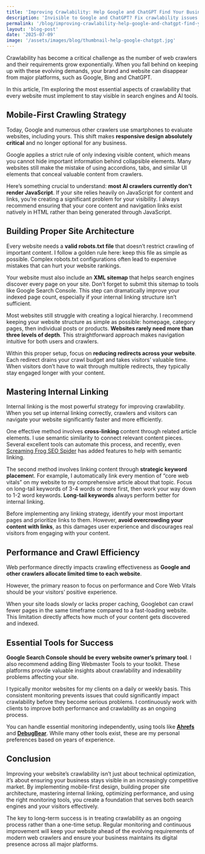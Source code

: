 ```yaml
---
title: 'Improving Crawlability: Help Google and ChatGPT Find Your Business Website'
description: 'Invisible to Google and ChatGPT? Fix crawlability issues that hide your business from search engines and AI tools with proven strategies.'
permalink: '/blog/improving-crawlability-help-google-and-chatgpt-find-your-business-website/'
layout: 'blog-post'
date: '2025-07-09'
image: '/assets/images/blog/thumbnail-help-google-chatgpt.jpg'
---
```


Crawlability has become a critical challenge as the number of web crawlers and their requirements grow exponentially. When you fall behind on keeping up with these evolving demands, your brand and website can disappear from major platforms, such as Google, Bing and ChatGPT.

In this article, I’m exploring the most essential aspects of crawlability that every website must implement to stay visible in search engines and AI tools.

## **Mobile-First Crawling Strategy**

Today, Google and numerous other crawlers use smartphones to evaluate websites, including yours. This shift makes **responsive design absolutely critical** and no longer optional for any business.

Google applies a strict rule of only indexing visible content, which means you cannot hide important information behind collapsible elements. Many websites still make the mistake of using accordions, tabs, and similar UI elements that conceal valuable content from crawlers.

Here’s something crucial to understand: **most AI crawlers currently don’t render JavaScript**. If your site relies heavily on JavaScript for content and links, you’re creating a significant problem for your visibility. I always recommend ensuring that your core content and navigation links exist natively in HTML rather than being generated through JavaScript.

## **Building Proper Site Architecture**

Every website needs a **valid robots.txt file** that doesn’t restrict crawling of important content. I follow a golden rule here: keep this file as simple as possible. Complex robots.txt configurations often lead to expensive mistakes that can hurt your website rankings.

Your website must also include an **XML sitemap** that helps search engines discover every page on your site. Don’t forget to submit this sitemap to tools like Google Search Console. This step can dramatically improve your indexed page count, especially if your internal linking structure isn’t sufficient.

Most websites still struggle with creating a logical hierarchy. I recommend keeping your website structure as simple as possible: homepage, category pages, then individual posts or products. **Websites rarely need more than three levels of depth**. This straightforward approach makes navigation intuitive for both users and crawlers.

Within this proper setup, focus on **reducing redirects across your website**. Each redirect drains your crawl budget and takes visitors’ valuable time. When visitors don’t have to wait through multiple redirects, they typically stay engaged longer with your content.

## **Mastering Internal Linking**

Internal linking is the most powerful strategy for improving crawlability. When you set up internal linking correctly, crawlers and visitors can navigate your website significantly faster and more efficiently.

One effective method involves **cross-linking** content through related article elements. I use semantic similarity to connect relevant content pieces. Several excellent tools can automate this process, and recently, even [Screaming Frog SEO Spider](https://www.screamingfrog.co.uk/seo-spider/) has added features to help with semantic linking.

The second method involves linking content through **strategic keyword placemen**t. For example, I automatically link every mention of “core web vitals” on my website to my comprehensive article about that topic. Focus on long-tail keywords of 3-4 words or more first, then work your way down to 1-2 word keywords. **Long-tail keywords** always perform better for internal linking.

Before implementing any linking strategy, identify your most important pages and prioritize links to them. However, **avoid overcrowding your content with links**, as this damages user experience and discourages real visitors from engaging with your content.

## **Performance and Crawl Efficiency**

Web performance directly impacts crawling effectiveness as **Google and other crawlers allocate limited time to each website**.

However, the primary reason to focus on performance and Core Web Vitals should be your visitors’ positive experience.

When your site loads slowly or lacks proper caching, Googlebot can crawl fewer pages in the same timeframe compared to a fast-loading website. This limitation directly affects how much of your content gets discovered and indexed.

## **Essential Tools for Success**

**Google Search Console should be every website owner’s primary tool**. I also recommend adding Bing Webmaster Tools to your toolkit. These platforms provide valuable insights about crawlability and indexability problems affecting your site.

I typically monitor websites for my clients on a daily or weekly basis. This consistent monitoring prevents issues that could significantly impact crawlability before they become serious problems. I continuously work with clients to improve both performance and crawlability as an ongoing process.

You can handle essential monitoring independently, using tools like [**Ahrefs**](https://ahrefs.com/) and [**DebugBear**](https://www.debugbear.com/). While many other tools exist, these are my personal preferences based on years of experience.

## **Conclusion**

Improving your website’s crawlability isn’t just about technical optimization, it’s about ensuring your business stays visible in an increasingly competitive market. By implementing mobile-first design, building proper site architecture, mastering internal linking, optimizing performance, and using the right monitoring tools, you create a foundation that serves both search engines and your visitors effectively.

The key to long-term success is in treating crawlability as an ongoing process rather than a one-time setup. Regular monitoring and continuous improvement will keep your website ahead of the evolving requirements of modern web crawlers and ensure your business maintains its digital presence across all major platforms.
